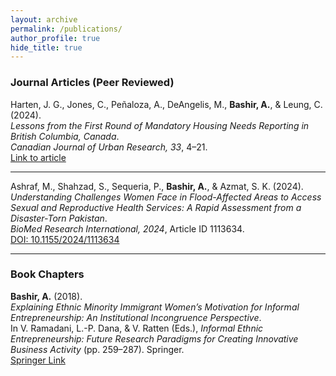 ```yaml
---
layout: archive
permalink: /publications/
author_profile: true
hide_title: true
---
```


### Journal Articles (Peer Reviewed)

Harten, J. G., Jones, C., Peñaloza, A., DeAngelis, M., **Bashir, A.**, & Leung, C. (2024).  
*Lessons from the First Round of Mandatory Housing Needs Reporting in British Columbia, Canada*.  
_Canadian Journal of Urban Research, 33_, 4–21.  
[Link to article](https://cjur.uwinnipeg.ca/index.php/cjur/article/view/431)

---

Ashraf, M., Shahzad, S., Sequeria, P., **Bashir, A.**, & Azmat, S. K. (2024).  
*Understanding Challenges Women Face in Flood-Affected Areas to Access Sexual and Reproductive Health Services: A Rapid Assessment from a Disaster-Torn Pakistan*.  
_BioMed Research International, 2024_, Article ID 1113634.  
[DOI: 10.1155/2024/1113634](https://doi.org/10.1155/2024/1113634)

---

### Book Chapters

**Bashir, A.** (2018).  
*Explaining Ethnic Minority Immigrant Women’s Motivation for Informal Entrepreneurship: An Institutional Incongruence Perspective*.  
In V. Ramadani, L.-P. Dana, & V. Ratten (Eds.), _Informal Ethnic Entrepreneurship: Future Research Paradigms for Creating Innovative Business Activity_ (pp. 259–287). Springer.  
[Springer Link](https://link.springer.com/chapter/10.1007/978-3-319-99064-4_17)
